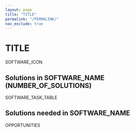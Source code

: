 ```yaml
---
layout: page
title: "TITLE"
permalink: "/PERMALINK/"
nav_exclude: true
---
```


# TITLE

SOFTWARE_ICON

## Solutions in SOFTWARE_NAME (NUMBER_OF_SOLUTIONS)

SOFTWARE_TASK_TABLE

## Solutions needed in SOFTWARE_NAME

OPPORTUNITIES
